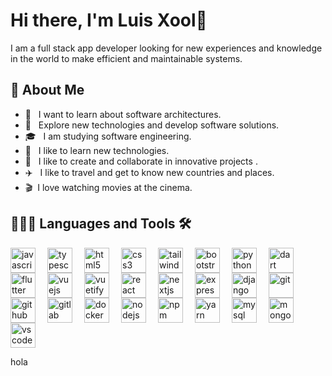 # Hi there, I'm Luis Xool🐆

I am a full stack app developer looking for new experiences and knowledge in the world to make efficient and maintainable systems.

## 📖 About Me

- 🔭 &nbsp; I want to learn about software architectures.
- 🤔 &nbsp; Explore new technologies and develop software solutions.
- 🎓 &nbsp; I am studying software engineering.
- 💼 &nbsp; I like to learn new technologies.
- 🌱 &nbsp; I like to create and collaborate in innovative projects .
- ✈️ &nbsp; I like to travel and get to know new countries and places.
- 🎬&nbsp; I love watching movies at the cinema.

## 👨🏻‍💻 **Languages and Tools**  🛠 

<img align='left'  alt='javascript' style="padding-right:16px;"  height="40" src="https://cdn.jsdelivr.net/gh/devicons/devicon/icons/javascript/javascript-original.svg" />
<img align='left' alt='typescript' style="padding-right:16px;"  height="40"  src="https://cdn.jsdelivr.net/gh/devicons/devicon/icons/typescript/typescript-original.svg" />
<img align='left' alt='html5' style="padding-right:16px;"  height="40"  src="https://cdn.jsdelivr.net/gh/devicons/devicon/icons/html5/html5-original.svg" />
<img align='left' alt='css3' style="padding-right:16px;"  height="40"  src="https://cdn.jsdelivr.net/gh/devicons/devicon/icons/css3/css3-original.svg" />
<img align='left' alt='tailwindcss' style="padding-right:16px;"  height="40"  src="https://cdn.jsdelivr.net/gh/devicons/devicon/icons/tailwindcss/tailwindcss-plain.svg" />
<img align='left' alt='bootstrap' style="padding-right:16px;"  height="40"  src="https://cdn.jsdelivr.net/gh/devicons/devicon/icons/bootstrap/bootstrap-original.svg" />
<img align='left' alt='python' style="padding-right:16px;"  height="40"  src="https://cdn.jsdelivr.net/gh/devicons/devicon/icons/python/python-original.svg" />
<img align='left' alt='dart' style="padding-right:16px;"  height="40"  src="https://cdn.jsdelivr.net/gh/devicons/devicon/icons/dart/dart-original.svg" />
<img align='left' alt='flutter' style="padding-right:16px;"  height="40"  src="https://cdn.jsdelivr.net/gh/devicons/devicon/icons/flutter/flutter-original.svg" />
<img align='left' alt='vuejs' style="padding-right:16px;"  height="40"  src="https://cdn.jsdelivr.net/gh/devicons/devicon/icons/vuejs/vuejs-original.svg" />
<img align='left' alt='vuetify' style="padding-right:16px;"  height="40"  src="https://cdn.jsdelivr.net/gh/devicons/devicon/icons/vuetify/vuetify-original.svg" />
<img align='left' alt='react' style="padding-right:16px;"  height="40"  src="https://cdn.jsdelivr.net/gh/devicons/devicon/icons/react/react-original.svg" />
<img align='left' alt='nextjs' style="padding-right:16px;"  height="40"  src="https://cdn.jsdelivr.net/gh/devicons/devicon/icons/nextjs/nextjs-original.svg" />
<img align='left' alt='express' style="padding-right:16px;"  height="40"  src="https://cdn.jsdelivr.net/gh/devicons/devicon/icons/express/express-original.svg" />
<img align='left' alt='django' style="padding-right:16px;"  height="40"  src="https://cdn.jsdelivr.net/gh/devicons/devicon/icons/django/django-plain.svg" />
<img align='left' alt='git' style="padding-right:16px;"  height="40"  src="https://cdn.jsdelivr.net/gh/devicons/devicon/icons/git/git-original.svg" />
<img align='left' alt='github' style="padding-right:16px;"  height="40"  src="https://cdn.jsdelivr.net/gh/devicons/devicon/icons/github/github-original.svg" />
<img align='left' alt='gitlab' style="padding-right:16px;"  height="40"  src="https://cdn.jsdelivr.net/gh/devicons/devicon/icons/gitlab/gitlab-original.svg" />
<img align='left' alt='docker' style="padding-right:16px;"  height="40"  src="https://cdn.jsdelivr.net/gh/devicons/devicon/icons/docker/docker-original-wordmark.svg" />
<img align='left' alt='nodejs' style="padding-right:16px;"  height="40"  src="https://cdn.jsdelivr.net/gh/devicons/devicon/icons/nodejs/nodejs-original.svg" />
<img align='left' alt='npm' style="padding-right:16px;"  height="40"  src="https://cdn.jsdelivr.net/gh/devicons/devicon/icons/npm/npm-original-wordmark.svg" />
<img align='left' alt='yarn' style="padding-right:16px;"  height="40"  src="https://cdn.jsdelivr.net/gh/devicons/devicon/icons/yarn/yarn-original.svg" />
<img align='left' alt='mysql' style="padding-right:16px;"  height="40"  src="https://cdn.jsdelivr.net/gh/devicons/devicon/icons/mysql/mysql-original-wordmark.svg" />
<img align='left' alt='mongodb' style="padding-right:16px;"  height="40"  src="https://cdn.jsdelivr.net/gh/devicons/devicon/icons/mongodb/mongodb-original-wordmark.svg" />
<img alt='vscode' style="padding-right:16px;"  height="40"  src="https://cdn.jsdelivr.net/gh/devicons/devicon/icons/vscode/vscode-original.svg" />

hola
